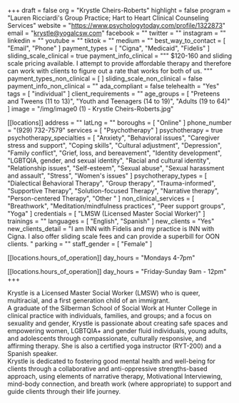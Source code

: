 +++
draft = false
org = "Krystle Cheirs-Roberts"
highlight = false
program = "Lauren Ricciardi's Group Practice; Hart to Heart Clinical Counseling Services"
website = "https://www.psychologytoday.com/profile/1322873"
email = "krystle@yogalcsw.com"
facebook = ""
twitter = ""
instagram = ""
linkedin = ""
youtube = ""
tiktok = ""
medium = ""
best_way_to_contact = [ "Email", "Phone" ]
payment_types = [ "Cigna", "Medicaid", "Fidelis" ]
sliding_scale_clinical = true
payment_info_clinical = """
$120-160 and sliding scale pricing available.
I attempt to provide affordable therapy and therefore can work with clients to figure out a rate that works for both of us. """
payment_types_non_clinical = [ ]
sliding_scale_non_clinical = false
payment_info_non_clinical = ""
ada_compliant = false
telehealth = "Yes"
tags = [ "individual" ]
client_requirements = ""
age_groups = [
  "Preteens and Tweens (11 to 13)",
  "Youth and Teenagers (14 to 19)",
  "Adults (19 to 64)"
]
image = "/img/image0 (1) - Krystle Cheirs-Roberts.jpg"

[[locations]]
address = ""
latLng = ""
boroughs = [ "Online" ]
phone_number = "(929) 732-7579"
services = [ "Psychotherapy" ]
psychotherapy = true
psychotherapy_specialties = [
  "Anxiety",
  "Behavioral issues",
  "Caregiver stress and support",
  "Coping skills",
  "Cultural adjustment",
  "Depression",
  "Family conflict",
  "Grief, loss, and bereavement",
  "Identity development",
  "LGBTQIA, gender, and sexual identity",
  "Racial and cultural identity",
  "Relationship issues",
  "Self-esteem",
  "Sexual abuse",
  "Sexual harassment and assault",
  "Stress",
  "Women's issues"
]
psychotherapy_types = [
  "Dialectical Behavioral Therapy",
  "Group therapy",
  "Trauma-informed",
  "Supportive Therapy",
  "Solution-focused Therapy",
  "Narrative therapy",
  "Person-centered Therapy",
  "Other "
]
non_clinical_services = [
  "Breathwork",
  "Meditation/mindfulness practices",
  "Peer support groups",
  "Yoga"
]
credentials = [ "LMSW (Licensed Master Social Worker)" ]
trainings = ""
languages = [ "English", "Spanish" ]
new_clients = "Yes"
new_clients_detail = "I am INN with Fidelis and my practice is INN with Cigna. I also offer sliding scale fees and can provide a superbill for OON clients. "
parking = ""
staff_gender = [ "Female" ]

  [[locations.hours_of_operation]]
  day_hours = "Mondays 4-7pm"

  [[locations.hours_of_operation]]
  day_hours = "Friday-Sunday 9am - 12pm"
+++

Krystle is a Licensed Master Social Worker (LMSW) who is queer, multiracial, and a first generation child of an immigrant. <br>
A graduate of the Silberman School of Social Work at Hunter College in clinical practice with individuals, families, and groups; and a focus on sexuality and gender, Krystle is passionate about creating safe spaces and empowering women, LGBTQIA+ and gender fluid individuals, young adults, and adolescents through compassionate, culturally responsive, and affirming therapy. She is also a certified yoga instructor (RYT-200) and a Spanish speaker. <br>
Krystle is dedicated to fostering good mental health and well-being for clients through a collaborative and anti-oppressive strengths-based approach, using elements of narrative therapy, Motivational Interviewing, mind-body connection, and breath work (where appropriate) to support and guide clients through their life journey. <br>
